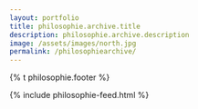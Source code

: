 ```yaml
---
layout: portfolio
title: philosophie.archive.title
description: philosophie.archive.description
image: /assets/images/north.jpg
permalink: /philosophiearchive/
---
```


{% t philosophie.footer %}

{% include philosophie-feed.html %}

